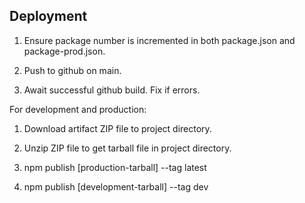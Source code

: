 ## Deployment

1. Ensure package number is incremented in both package.json and package-prod.json.

2. Push to github on main.

3. Await successful github build. Fix if errors.

For development and production:

1. Download artifact ZIP file to project directory.

2. Unzip ZIP file to get tarball file in project directory.

3. npm publish [production-tarball] --tag latest

4. npm publish [development-tarball] --tag dev
